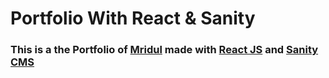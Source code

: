 # Portfolio With React & Sanity

### This is a the Portfolio of [Mridul](https://github.com/Mridul2820) made with [React JS](https://reactjs.org/) and [Sanity CMS](https://www.sanity.io/)
